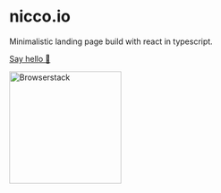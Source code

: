 # nicco.io

Minimalistic landing page build with react in typescript.

[Say hello 👋](https://nicco.io)

[<img alt="Browserstack" src="http://www.browserstack.com/images/layout/browserstack-logo-600x315.png" width="200">](https://www.browserstack.com)
